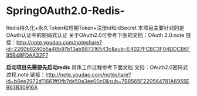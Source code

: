 # SpringOAuth2.0-Redis-
Redis持久化+永久Token和短期Token+注册id和idSecret
本项目主要针对的是OAuth认证中的密码式认证 
关于OAuth2.0可参考下面的文档：OAuth 2.0.note
链接：http://note.youdao.com/noteshare?id=2260b8240b5a48b97b13ab987316543c&sub=E4027FCBC3F04DDCB6F95B48FDAA32F7

**启动项目先需要先启动redis**
具体工作过程参考下面文档
文档：OAuth2.0密码式过程.note
链接：http://note.youdao.com/noteshare?id=b8ee2972d11661ff0fb7de50a3ee00c0&sub=7B8565F220564781A6955EB63B30916A